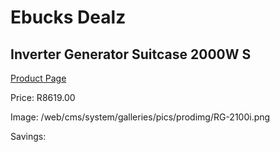 
# Ebucks Dealz
## Inverter Generator Suitcase 2000W S
[Product Page](https://www.ebucks.com/web/shop/productSelected.do?prodId=1201217539&catId=870841698)

Price: R8619.00

Image: /web/cms/system/galleries/pics/prodimg/RG-2100i.png

Savings: 


	